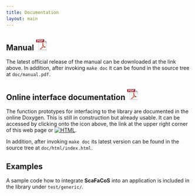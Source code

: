 ```yaml
---
title: Documentation
layout: main
---
```


## Manual [![PDF](./files/pic/icon_pdf_32x32.png "Download PDF file")](./files/pub/libfcs_manual.pdf)

The latest official release of the manual can be downloaded at the link above.
In addition, after invoking `make doc` it can be found in the source tree at `doc/manual.pdf`.

## Online interface documentation [![HTML](./files/pic/icon_pdf_32x32.png "Go to online documentation")](./html/index.html)

The function prototypes for interfacing to the library are documented in the online Doxygen. This is still in construction but already usable. It can be accessed by clicking onto the icon above, the link at the upper right corner of this web page or [![HTML]("here")](./html/index.html "Online interface documentation").

In addition, after invoking `make doc` its latest version can be found in the source tree at `doc/html/index.html`.


## Examples

A sample code how to integrate **ScaFaCoS** into an application is included in the library under `test/generic/`.
